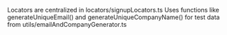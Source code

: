 Locators are centralized in locators/signupLocators.ts
Uses functions like generateUniqueEmail() and generateUniqueCompanyName() for test data from utils/emailAndCompanyGenerator.ts
